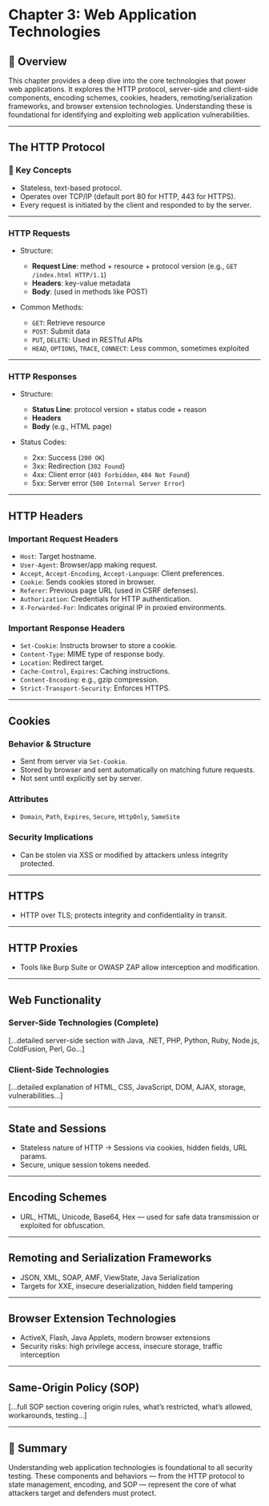 
# Chapter 3: Web Application Technologies

## 🧠 Overview
This chapter provides a deep dive into the core technologies that power web applications. It explores the HTTP protocol, server-side and client-side components, encoding schemes, cookies, headers, remoting/serialization frameworks, and browser extension technologies. Understanding these is foundational for identifying and exploiting web application vulnerabilities.

---

## The HTTP Protocol

### 🔑 Key Concepts
- Stateless, text-based protocol.
- Operates over TCP/IP (default port 80 for HTTP, 443 for HTTPS).
- Every request is initiated by the client and responded to by the server.

---

### HTTP Requests
- Structure:
  - **Request Line**: method + resource + protocol version (e.g., `GET /index.html HTTP/1.1`)
  - **Headers**: key-value metadata
  - **Body**: (used in methods like POST)

- Common Methods:
  - `GET`: Retrieve resource
  - `POST`: Submit data
  - `PUT`, `DELETE`: Used in RESTful APIs
  - `HEAD`, `OPTIONS`, `TRACE`, `CONNECT`: Less common, sometimes exploited

---

### HTTP Responses
- Structure:
  - **Status Line**: protocol version + status code + reason
  - **Headers**
  - **Body** (e.g., HTML page)

- Status Codes:
  - 2xx: Success (`200 OK`)
  - 3xx: Redirection (`302 Found`)
  - 4xx: Client error (`403 Forbidden`, `404 Not Found`)
  - 5xx: Server error (`500 Internal Server Error`)

---

## HTTP Headers

### Important Request Headers
- `Host`: Target hostname.
- `User-Agent`: Browser/app making request.
- `Accept`, `Accept-Encoding`, `Accept-Language`: Client preferences.
- `Cookie`: Sends cookies stored in browser.
- `Referer`: Previous page URL (used in CSRF defenses).
- `Authorization`: Credentials for HTTP authentication.
- `X-Forwarded-For`: Indicates original IP in proxied environments.

### Important Response Headers
- `Set-Cookie`: Instructs browser to store a cookie.
- `Content-Type`: MIME type of response body.
- `Location`: Redirect target.
- `Cache-Control`, `Expires`: Caching instructions.
- `Content-Encoding`: e.g., gzip compression.
- `Strict-Transport-Security`: Enforces HTTPS.

---

## Cookies

### Behavior & Structure
- Sent from server via `Set-Cookie`.
- Stored by browser and sent automatically on matching future requests.
- Not sent until explicitly set by server.

### Attributes
- `Domain`, `Path`, `Expires`, `Secure`, `HttpOnly`, `SameSite`

### Security Implications
- Can be stolen via XSS or modified by attackers unless integrity protected.

---

## HTTPS
- HTTP over TLS; protects integrity and confidentiality in transit.

---

## HTTP Proxies
- Tools like Burp Suite or OWASP ZAP allow interception and modification.

---

## Web Functionality

### Server-Side Technologies (Complete)
[...detailed server-side section with Java, .NET, PHP, Python, Ruby, Node.js, ColdFusion, Perl, Go...]

### Client-Side Technologies
[...detailed explanation of HTML, CSS, JavaScript, DOM, AJAX, storage, vulnerabilities...]

---

## State and Sessions
- Stateless nature of HTTP → Sessions via cookies, hidden fields, URL params.
- Secure, unique session tokens needed.

---

## Encoding Schemes
- URL, HTML, Unicode, Base64, Hex — used for safe data transmission or exploited for obfuscation.

---

## Remoting and Serialization Frameworks
- JSON, XML, SOAP, AMF, ViewState, Java Serialization
- Targets for XXE, insecure deserialization, hidden field tampering

---

## Browser Extension Technologies
- ActiveX, Flash, Java Applets, modern browser extensions
- Security risks: high privilege access, insecure storage, traffic interception

---

## Same-Origin Policy (SOP)
[...full SOP section covering origin rules, what’s restricted, what’s allowed, workarounds, testing...]

---

## 📌 Summary
Understanding web application technologies is foundational to all security testing. These components and behaviors — from the HTTP protocol to state management, encoding, and SOP — represent the core of what attackers target and defenders must protect.
